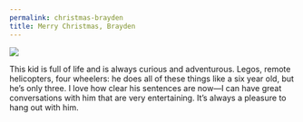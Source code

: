 ```yaml
---
permalink: christmas-brayden
title: Merry Christmas, Brayden
---
```


![](image-1)

This kid is full of life and is always curious and adventurous. Legos, remote helicopters, four wheelers: he does all of these things like a six year old, but he’s only three. I love how clear his sentences are now—I can have great conversations with him that are very entertaining. It’s always a pleasure to hang out with him.

[image-1]:	http://24.media.tumblr.com/8aa186ef9d354ea9f99ebe3bb35ad60b/tumblr_mye5v3GTVK1qzw9zio1_1280.jpg